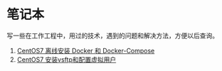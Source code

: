 # 笔记本
写一些在工作工程中，用过的技术，遇到的问题和解决方法，方便以后查询。

1. [CentOS7 离线安装 Docker 和 Docker-Compose](https://github.com/tanghuan/markdown/blob/master/CentOS%E7%A6%BB%E7%BA%BF%E5%AE%89%E8%A3%85Docker%E5%92%8CDocker-Compose.md)
2. [CentOS7 安装vsftp和配置虚拟用户](https://github.com/tanghuan/markdown/blob/master/CentOS7%20%E5%AE%89%E8%A3%85vsftp%E5%92%8C%E9%85%8D%E7%BD%AE%E8%99%9A%E6%8B%9F%E7%94%A8%E6%88%B7.md)